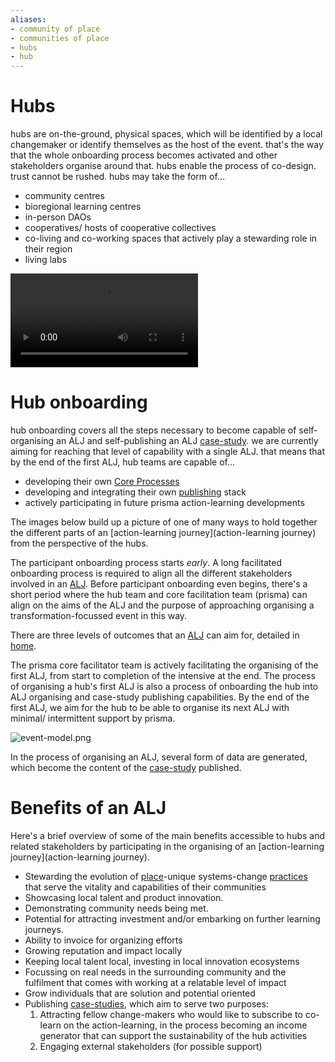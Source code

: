 ```yaml
---
aliases:
- community of place
- communities of place
- hubs
- hub
---
```


# Hubs
hubs are on-the-ground, physical spaces, which will be identified by a local changemaker or identify themselves as the host of the event. that's the way that the whole onboarding process becomes activated and other stakeholders organise around that. hubs enable the process of co-design. trust cannot be rushed. hubs may take the form of...

- community centres
- bioregional learning centres
- in-person DAOs
- cooperatives/ hosts of cooperative collectives
- co-living and co-working spaces that actively play a stewarding role in their region
- living labs

![hub-customer-profile.mp4](/hub-customer-profile.mp4)
# Hub onboarding
hub onboarding covers all the steps necessary to become capable of self-organising an ALJ and self-publishing an ALJ [case-study](/patterns/case-study.md). we are currently aiming for reaching that level of capability with a single ALJ. that means that by the end of the first ALJ, hub teams are capable of... 

- developing their own [Core Processes](/processes)
- developing and integrating their own [publishing](/processes/process-infrastructuring/publishing.md) stack 
- actively participating in future prisma action-learning developments

The images below build up a picture of one of many ways to hold together the different parts of an [action-learning journey](action-learning journey) from the perspective of the hubs. 

The participant onboarding process starts *early*. A long facilitated onboarding process is required to align all the different stakeholders involved in an [ALJ](ALJ). Before participant onboarding even begins, there's a short period where the hub team and core facilitation team (prisma) can align on the aims of the ALJ and the purpose of approaching organising a transformation-focussed event in this way. 

There are three levels of outcomes that an [ALJ](ALJ) can aim for, detailed in [home](/index.md). 

The prisma core facilitator team is actively facilitating the organising of the first ALJ, from start to completion of the intensive at the end. The process of organising a hub's first ALJ is also a process of onboarding the hub into ALJ organising and case-study publishing capabilities. By the end of the first ALJ, we aim for the hub to be able to organise its next ALJ with minimal/ intermittent support by prisma. 

![event-model.png](/event-model.png)

In the process of organising an ALJ, several form of data are generated, which become the content of the [case-study](/patterns/case-study.md) published. 
# Benefits of an ALJ
Here's a brief overview of some of the main benefits accessible to hubs and related stakeholders by participating in the organising of an [action-learning journey](action-learning journey).

- Stewarding the evolution of [place](/glossary/Place.md)-unique systems-change [practices](practices) that serve the vitality and capabilities of their communities
- Showcasing local talent and product innovation.
- Demonstrating community needs being met.
- Potential for attracting investment and/or embarking on further learning journeys.
- Ability to invoice for organizing efforts
- Growing reputation and impact locally
- Keeping local talent local, investing in local innovation ecosystems
- Focussing on real needs in the surrounding community and the fulfilment that comes with working at a relatable level of impact
- Grow individuals that are solution and potential oriented
- Publishing [case-studies](/patterns/case-study.md), which aim to serve two purposes:
	1. Attracting fellow change-makers who would like to subscribe to co-learn on the action-learning, in the process becoming an income generator that can support the sustainability of the hub activities
	2. Engaging external stakeholders (for possible support)

